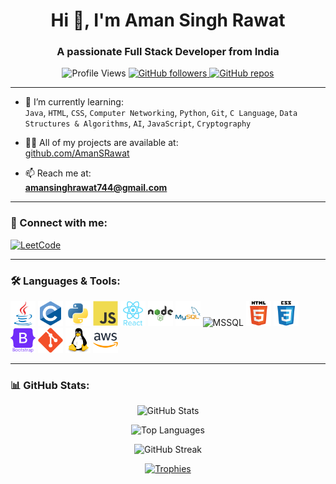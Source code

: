 <h1 align="center">Hi 👋, I'm Aman Singh Rawat</h1>
<h3 align="center">A passionate Full Stack Developer from India</h3>

<p align="center">
  <img src="https://komarev.com/ghpvc/?username=amansinghrawat&label=Profile%20views&color=0e75b6&style=flat" alt="Profile Views" />
  <a href="https://github.com/amansinghrawat">
    <img alt="GitHub followers" src="https://img.shields.io/github/followers/amansinghrawat?label=Followers&style=social" />
  </a>
  <a href="https://github.com/amansinghrawat?tab=repositories" target="_blank">
    <img alt="GitHub repos" src="https://img.shields.io/github/repo-count/amansinghrawat?label=Public%20Repos&style=social" />
  </a>
</p>

---

- 🌱 I’m currently learning:  
  `Java`, `HTML`, `CSS`, `Computer Networking`, `Python`, `Git`, `C Language`, `Data Structures & Algorithms`, `AI`, `JavaScript`, `Cryptography`

- 👨‍💻 All of my projects are available at:  
  [github.com/AmanSRawat](https://github.com/AmanSRawat)

- 📫 Reach me at:  
  **amansinghrawat744@gmail.com**

---

### 🔗 Connect with me:
<p align="left">
  <a href="https://leetcode.com/u/AMANRAWAT34/" target="_blank">
    <img src="https://raw.githubusercontent.com/rahuldkjain/github-profile-readme-generator/master/src/images/icons/Social/leet-code.svg" alt="LeetCode" width="40" height="40" />
  </a>
</p>

---

### 🛠️ Languages & Tools:

<p align="left">
  <img src="https://raw.githubusercontent.com/devicons/devicon/master/icons/java/java-original.svg" alt="Java" width="40" height="40"/>
  <img src="https://raw.githubusercontent.com/devicons/devicon/master/icons/c/c-original.svg" alt="C" width="40" height="40"/>
  <img src="https://raw.githubusercontent.com/devicons/devicon/master/icons/python/python-original.svg" alt="Python" width="40" height="40"/>
  <img src="https://raw.githubusercontent.com/devicons/devicon/master/icons/javascript/javascript-original.svg" alt="JavaScript" width="40" height="40"/>
  <img src="https://raw.githubusercontent.com/devicons/devicon/master/icons/react/react-original-wordmark.svg" alt="React" width="40" height="40"/>
  <img src="https://raw.githubusercontent.com/devicons/devicon/master/icons/nodejs/nodejs-original-wordmark.svg" alt="Node.js" width="40" height="40"/>
  <img src="https://raw.githubusercontent.com/devicons/devicon/master/icons/mysql/mysql-original-wordmark.svg" alt="MySQL" width="40" height="40"/>
  <img src="https://www.svgrepo.com/show/303229/microsoft-sql-server-logo.svg" alt="MSSQL" width="40" height="40"/>
  <img src="https://raw.githubusercontent.com/devicons/devicon/master/icons/html5/html5-original-wordmark.svg" alt="HTML" width="40" height="40"/>
  <img src="https://raw.githubusercontent.com/devicons/devicon/master/icons/css3/css3-original-wordmark.svg" alt="CSS" width="40" height="40"/>
  <img src="https://raw.githubusercontent.com/devicons/devicon/master/icons/bootstrap/bootstrap-plain-wordmark.svg" alt="Bootstrap" width="40" height="40"/>
  <img src="https://raw.githubusercontent.com/devicons/devicon/master/icons/git/git-original.svg" alt="Git" width="40" height="40"/>
  <img src="https://raw.githubusercontent.com/devicons/devicon/master/icons/linux/linux-original.svg" alt="Linux" width="40" height="40"/>
  <img src="https://raw.githubusercontent.com/devicons/devicon/master/icons/amazonwebservices/amazonwebservices-original-wordmark.svg" alt="AWS" width="40" height="40"/>
</p>

---

### 📊 GitHub Stats:
<p align="center">
  <img src="https://github-readme-stats.vercel.app/api?username=amansinghrawat&show_icons=true&locale=en&theme=github_dark" alt="GitHub Stats" />
</p>

<p align="center">
  <img src="https://github-readme-stats.vercel.app/api/top-langs?username=amansinghrawat&show_icons=true&locale=en&layout=compact&theme=github_dark" alt="Top Languages" />
</p>

<p align="center">
  <img src="https://github-readme-streak-stats.herokuapp.com/?user=amansinghrawat&theme=dark" alt="GitHub Streak" />
</p>

<p align="center">
  <a href="https://github.com/ryo-ma/github-profile-trophy"><img src="https://github-profile-trophy.vercel.app/?username=amansinghrawat&theme=darkhub" alt="Trophies" /></a>
</p>
